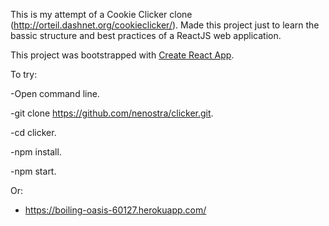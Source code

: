 This is my attempt of a Cookie Clicker clone (http://orteil.dashnet.org/cookieclicker/). Made this project just to learn the bassic structure and best practices of a ReactJS web application.

This project was bootstrapped with [Create React App](https://github.com/facebookincubator/create-react-app).

To try:

-Open command line.

-git clone https://github.com/nenostra/clicker.git.

-cd clicker.

-npm install.

-npm start.

Or:

- https://boiling-oasis-60127.herokuapp.com/
